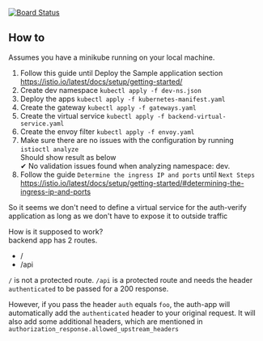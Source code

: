 [![Board Status](https://dev.azure.com/nawinperera/cf0f20a3-471e-4056-bed2-06998e6ebe55/517070ce-399d-42c7-af33-a11bb4c03e9a/_apis/work/boardbadge/6e051ca8-e109-4fd4-9cba-0d91c6fa3bfc)](https://dev.azure.com/nawinperera/cf0f20a3-471e-4056-bed2-06998e6ebe55/_boards/board/t/517070ce-399d-42c7-af33-a11bb4c03e9a/Microsoft.RequirementCategory)
## How to
Assumes you have a minikube running on your local machine.
1. Follow this guide until Deploy the Sample application section https://istio.io/latest/docs/setup/getting-started/
2. Create dev namespace `kubectl apply -f dev-ns.json`
3. Deploy the apps `kubectl apply -f kubernetes-manifest.yaml`
4. Create the gateway `kubectl apply -f gateways.yaml`
5. Create the virtual service `kubectl apply -f backend-virtual-service.yaml`
6. Create the envoy filter `kubectl apply -f envoy.yaml`
7. Make sure there are no issues with the configuration by running `istioctl analyze` <br> Should show result as below <br>
   ✔ No validation issues found when analyzing namespace: dev.
8. Follow the guide `Determine the ingress IP and ports` until `Next Steps` https://istio.io/latest/docs/setup/getting-started/#determining-the-ingress-ip-and-ports

So it seems we don't need to define a virtual service for the auth-verify application
as long as we don't have to expose it to outside traffic

How is it supposed to work? <br>
backend app has 2 routes.
<ul>
    <li> / </li>
    <li> /api </li>
</ul>

`/` is not a protected route. 
`/api` is a protected route and needs the header `authenticated` to be passed for a 200 response.

However, if you pass the header `auth` equals `foo`, the auth-app will automatically add the `authenticated` header to your
original request. It will also add some additional headers, which are mentioned in `authorization_response.allowed_upstream_headers`

